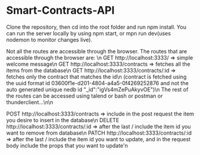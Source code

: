 # Smart-Contracts-API

Clone the repository, then cd into the root folder and run npm install. 
You can run the server locally by using npm start, or mpn run dev(uses nodemon to monitor changes live).

Not all the routes are accessible through the browser.
The routes that are accessible through the browser are: \n
GET http://localhost:3333/ => simple welcome message\n
GET http://localhost:3333/contracts => fetches all the items from the database\n
GET http://localhost:3333/contracts/:id => fetches only the contract that matches the id\n
                                       (contract is fetched using the uuid format id 03600f1e-d201-4804-a4a5-0f4269252876 
                                       and not the auto generated unique nedb id "_id":"igVs4mZePuAkyvOE")\n
The rest of the routes can be accessed using talend or bash or postman or thunderclient...\n\n

POST http://localhost:3333/contracts => include in the post request the item you desire to insert in the database\n
DELETE http://localhost:3333/contracts/:id => after the last / include the item id you want to remove from database\n
PATCH http://localhost:3333/contracts/:id => after the last / include the item id you want to update, and in the request body include the props that you want to update'n
